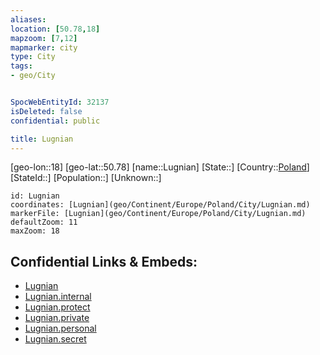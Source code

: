 ```yaml
---
aliases: 
location: [50.78,18]
mapzoom: [7,12] 
mapmarker: city 
type: City
tags:
- geo/City


SpocWebEntityId: 32137
isDeleted: false
confidential: public

title: Lugnian
---
```

[geo-lon::18]
[geo-lat::50.78]
[name::Lugnian]
[State::]
[Country::[Poland](geo/Continent/Europe/Poland.md)]
[StateId::]
[Population::]
[Unknown::]


```leaflet
id: Lugnian
coordinates: [Lugnian](geo/Continent/Europe/Poland/City/Lugnian.md)
markerFile: [Lugnian](geo/Continent/Europe/Poland/City/Lugnian.md)
defaultZoom: 11 
maxZoom: 18
```


## Confidential Links & Embeds: 
- [Lugnian](../../../../../../_public/geo/Continent/Europe/Poland/City/Lugnian.md) 
- [Lugnian.internal](../../../../../../_internal/geo/Continent/Europe/Poland/City/Lugnian.internal.md) 
- [Lugnian.protect](../../../../../../_protect/geo/Continent/Europe/Poland/City/Lugnian.protect.md) 
- [Lugnian.private](../../../../../../_private/geo/Continent/Europe/Poland/City/Lugnian.private.md) 
- [Lugnian.personal](../../../../../../_personal/geo/Continent/Europe/Poland/City/Lugnian.personal.md) 
- [Lugnian.secret](../../../../../../_secret/geo/Continent/Europe/Poland/City/Lugnian.secret.md) 
